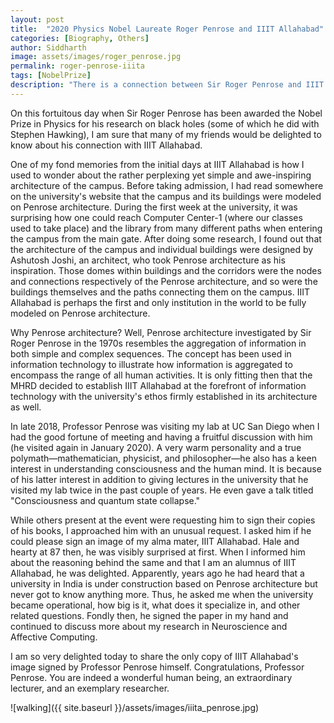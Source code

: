 ```yaml
---
layout: post
title:  "2020 Physics Nobel Laureate Roger Penrose and IIIT Allahabad"
categories: [Biography, Others]
author: Siddharth
image: assets/images/roger_penrose.jpg
permalink: roger-penrose-iiita
tags: [NobelPrize]
description: "There is a connection between Sir Roger Penrose and IIIT Allahabad's architecture!"
---
```

On this fortuitous day when Sir Roger Penrose has been awarded the Nobel Prize in Physics for his research on black holes (some of which he did with Stephen Hawking), I am sure that many of my friends would be delighted to know about his connection with IIIT Allahabad.

One of my fond memories from the initial days at IIIT Allahabad is how I used to wonder about the rather perplexing yet simple and awe-inspiring architecture of the campus. Before taking admission, I had read somewhere on the university's website that the campus and its buildings were modeled on Penrose architecture. During the first week at the university, it was surprising how one could reach Computer Center-1 (where our classes used to take place) and the library from many different paths when entering the campus from the main gate. After doing some research, I found out that the architecture of the campus and individual buildings were designed by Ashutosh Joshi, an architect, who took Penrose architecture as his inspiration. Those domes within buildings and the corridors were the nodes and connections respectively of the Penrose architecture, and so were the buildings themselves and the paths connecting them on the campus. IIIT Allahabad is perhaps the first and only institution in the world to be fully modeled on Penrose architecture.

Why Penrose architecture? Well, Penrose architecture investigated by Sir Roger Penrose in the 1970s resembles the aggregation of information in both simple and complex sequences. The concept has been used in information technology to illustrate how information is aggregated to encompass the range of all human activities. It is only fitting then that the MHRD decided to establish IIIT Allahabad at the forefront of information technology with the university's ethos firmly established in its architecture as well.

In late 2018, Professor Penrose was visiting my lab at UC San Diego when I had the good fortune of meeting and having a fruitful discussion with him (he visited again in January 2020). A very warm personality and a true polymath—mathematician, physicist, and philosopher—he also has a keen interest in understanding consciousness and the human mind. It is because of his latter interest in addition to giving lectures in the university that he visited my lab twice in the past couple of years. He even gave a talk titled "Consciousness and quantum state collapse."

While others present at the event were requesting him to sign their copies of his books, I approached him with an unusual request. I asked him if he could please sign an image of my alma mater, IIIT Allahabad. Hale and hearty at 87 then, he was visibly surprised at first. When I informed him about the reasoning behind the same and that I am an alumnus of IIIT Allahabad, he was delighted. Apparently, years ago he had heard that a university in India is under construction based on Penrose architecture but never got to know anything more. Thus, he asked me when the university became operational, how big is it, what does it specialize in, and other related questions. Fondly then, he signed the paper in my hand and continued to discuss more about my research in Neuroscience and Affective Computing. 

I am so very delighted today to share the only copy of IIIT Allahabad's image signed by Professor Penrose himself. Congratulations, Professor Penrose. You are indeed a wonderful human being, an extraordinary lecturer, and an exemplary researcher.

![walking]({{ site.baseurl }}/assets/images/iiita_penrose.jpg)
